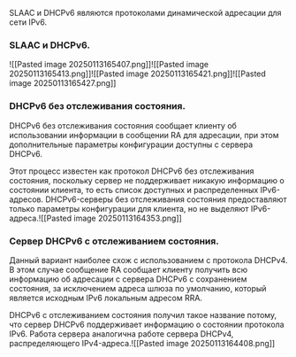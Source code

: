 SLAAC и DHCPv6 являются протоколами динамической адресации для сети IPv6.
### SLAAC и DHCPv6.
![[Pasted image 20250113165407.png]]![[Pasted image 20250113165413.png]]![[Pasted image 20250113165421.png]]![[Pasted image 20250113165427.png]]
### DHCPv6 без отслеживания состояния.
DHCPv6 без отслеживания состояния сообщает клиенту об использовании информации в сообщении RA для адресации, при этом дополнительные параметры конфигурации доступны с сервера DHCPv6.

Этот процесс известен как протокол DHCPv6 без отслеживания состояния, поскольку сервер не поддерживает никакую информацию о состоянии клиента, то есть список доступных и распределенных IPv6-адресов. DHCPv6-серверы без отслеживания состояния предоставляют только параметры конфигурации для клиента, но не выделяют IPv6-адреса.![[Pasted image 20250113164353.png]]
### Сервер DHCPv6 с отслеживанием состояния.
Данный вариант наиболее схож с использованием с протокола DHCPv4. В этом случае сообщение RA сообщает клиенту получить всю информацию об адресации с сервера DHCPv6 с сохранением состояния, за исключением адреса шлюза по умолчанию, который является исходным IPv6 локальным адресом RRA.

DHCPv6 с отслеживанием состояния получил такое название потому, что сервер DHCPv6 поддерживает информацию о состоянии протокола IPv6. Работа сервера аналогична работе сервера DHCPv4, распределяющего IPv4-адреса.![[Pasted image 20250113164408.png]]